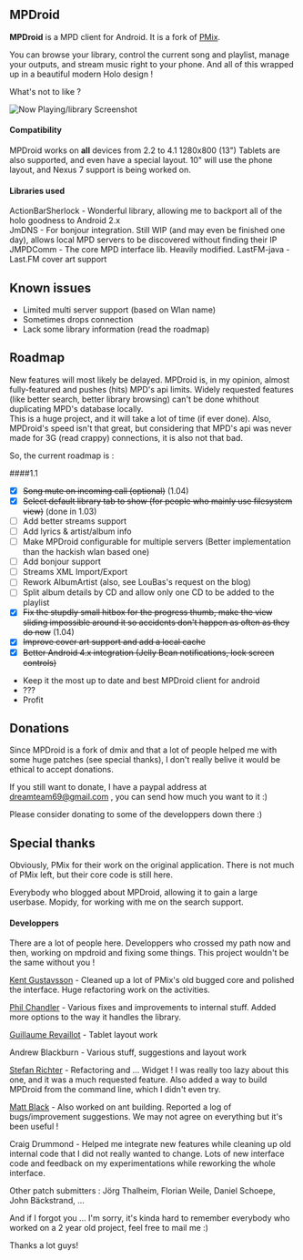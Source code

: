 ## MPDroid

**MPDroid** is a MPD client for Android. It is a fork of [PMix](http://code.google.com/p/pmix/).

You can browse your library, control the current song and playlist, manage your outputs, and stream music right to your phone. And all of this wrapped up in a beautiful modern Holo design !

What's not to like ? 

![Now Playing/library Screenshot](https://raw.github.com/abarisain/dmix/master/Screenshots/readme.png)

#### Compatibility

MPDroid works on **all** devices from 2.2 to 4.1
1280x800 (13") Tablets are also supported, and even have a special layout.
10" will use the phone layout, and Nexus 7 support is being worked on.


#### Libraries used

ActionBarSherlock - Wonderful library, allowing me to backport all of the holo goodness to Android 2.x  
JmDNS - For bonjour integration. Still WIP (and may even be finished one day), allows local MPD servers to be discovered without finding their IP  
JMPDComm - The core MPD interface lib. Heavily modified.
LastFM-java - Last.FM cover art support

## Known issues
 - Limited multi server support (based on Wlan name)
 - Sometimes drops connection
 - Lack some library information (read the roadmap)

## Roadmap
New features will most likely be delayed. MPDroid is, in my opinion, almost fully-featured and pushes (hits) MPD's api limits. Widely requested features (like better search, better library browsing) can't be done whithout duplicating MPD's database locally.  
This is a huge project, and it will take a lot of time (if ever done).
Also, MPDroid's speed isn't that great, but considering that MPD's api was never made for 3G (read crappy) connections, it is also not that bad.

So, the current roadmap is :

####1.1
 - [x] ~~Song mute on incoming call (optional)~~ (1.04)
 - [x] ~~Select default library tab to show (for people who mainly use filesystem view)~~ (done in 1.03)
 - [ ] Add better streams support
 - [ ] Add lyrics & artist/album info
 - [ ] Make MPDroid configurable for multiple servers (Better implementation than the hackish wlan based one)
 - [ ] Add bonjour support
 - [ ] Streams XML Import/Export
 - [ ] Rework AlbumArtist (also, see LouBas's request on the blog)
 - [ ] Split album details by CD and allow only one CD to be added to the playlist
 - [x] ~~Fix the stupdly small hitbox for the progress thumb, make the view sliding impossible around it so accidents don't happen as often as they do now~~ (1.04)
 - [x] ~~Improve cover art support and add a local cache~~
 - [x] ~~Better Android 4.x integration (Jelly Bean notifications, lock screen controls)~~
 - Keep it the most up to date and best MPDroid client for android
 - ???
 - Profit

## Donations

Since MPDroid is a fork of dmix and that a lot of people helped me with some huge patches (see special thanks), I don't really belive it would be ethical to accept donations.

If you still want to donate, I have a paypal address at dreamteam69@gmail.com , you can send how much you want to it :)


Please consider donating to some of the developpers down there :)

## Special thanks

Obviously, PMix for their work on the original application. There is not much of PMix left, but their core code is still here.

Everybody who blogged about MPDroid, allowing it to gain a large userbase.
Mopidy, for working with me on the search support.

#### Developpers

There are a lot of people here. Developpers who crossed my path now and then, working on mpdroid and fixing some things. This project wouldn't be the same without you !

[Kent Gustavsson](https://github.com/orrche) - Cleaned up a lot of PMix's old bugged core and polished the interface. Huge refactoring work on the activities.

[Phil Chandler](https://github.com/philchand) - Various fixes and improvements to internal stuff. Added more options to the way it handles the library.

[Guillaume Revaillot](https://github.com/grevaillot) - Tablet layout work

Andrew Blackburn - Various stuff, suggestions and layout work

[Stefan Richter](https://github.com/02strich) - Refactoring and … Widget ! I was really too lazy about this one, and it was a much requested feature. Also added a way to build MPDroid from the command line, which I didn't even try.

[Matt Black](https://github.com/mafrosis) - Also worked on ant building. Reported a log of bugs/improvement suggestions. We may not agree on everything but it's been useful !

Craig Drummond - Helped me integrate new features while cleaning up old internal code that I did not really wanted to change. Lots of new interface code and feedback on my experimentations while reworking the whole interface.

Other patch submitters : Jörg Thalheim, Florian Weile, Daniel Schoepe, John Bäckstrand, ...

And if I forgot you … I'm sorry, it's kinda hard to remember everybody who worked on a 2 year old project, feel free to mail me :)


Thanks a lot guys!